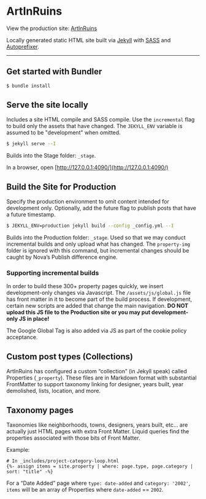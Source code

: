 ArtInRuins
==========

View the production site: [ArtInRuins](//artinruins.com)

Locally generated static HTML site built via [Jekyll](//jekyllrb.com/) with
[SASS](//sass-lang.com/) and [Autoprefixer](//github.com/vwochnik/jekyll-autoprefixer).

***

## Get started with Bundler

```bash
$ bundle install
```

## Serve the site locally

Includes a site HTML compile and SASS compile. Use the `incremental` flag to build
only the assets that have changed. The `JEKYLL_ENV` variable is assumed to be
"development" when omitted.

```bash
$ jekyll serve --I
```

Builds into the Stage folder: `_stage`.

In a browser, open [http://127.0.0.1:4090/](http://127.0.0.1:4090/)


## Build the Site for Production

Specify the production environment to omit content intended for development only.
Optionally, add the future flag to publish posts that have a future timestamp.

```bash
$ JEKYLL_ENV=production jekyll build --config _config.yml --I
```

Builds into the Production folder: `_stage`. Used so that we may conduct incremental
builds and only upload what has changed. The `property-img` folder is ignored with this command,
but incremental changes should be caught by Nova’s Publish difference engine.

### Supporting incremental builds

In order to build these 300+ property pages quickly, we insert development-only changes
via Javascript. The `/assets/js/global.js` file has front matter in it to become part
of the build process. If development, certain new scripts are added that change the
main navigation. **DO NOT upload this JS file to the Production site or you may put
development-only JS in place!**

The Google Global Tag is also added via JS as part of the cookie policy acceptance.


## Custom post types (Collections)

ArtInRuins has configured a custom “collection” (in Jekyll speak) called Properties
(`_property`). These files are in Markdown format with substantial FrontMatter to
support taxonomy linking for designer, years built, year demolished, lists, location,
and more.


## Taxonomy pages

Taxonomies like neighborhoods, towns, designers, years built, etc… are actually
just HTML pages with extra Front Matter. Liquid queries find the properties associated
with those bits of Front Matter.

Example:
```
# In _includes/project-category-loop.html
{%- assign items = site.property | where: page.type, page.category | sort: "title" -%}
```

For a “Date Added” page where `type: date-added` and `category: '2002'`,
`items` will be an array of Properties where `date-added` == `2002`.
